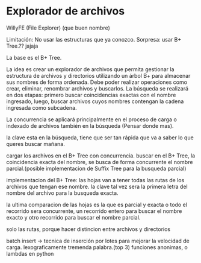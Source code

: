 # Explorador de archivos

WillyFE (File Explorer) (que buen nombre)

Limitación: No usar las estructuras que ya conozco.
Sorpresa: usar B+ Tree.?? jajaja

La base es el B+ Tree.

La idea es crear un explorador de archivos que permita gestionar la estructura de archivos y directorios utilizando un árbol B+ para almacenar sus nombres de forma ordenada.
Debe poder realizar operaciones como crear, eliminar, renombrar archivos y buscarlos. La búsqueda se realizará en dos etapas:
primero buscar coincidencias exactas con el nombre ingresado,
luego, buscar archivos cuyos nombres contengan la cadena ingresada como subcadena.

La concurrencia se aplicará principalmente en el proceso de carga o indexado de archivos también en la búsqueda (Pensar donde mas).

la clave esta en la búsqueda, tiene que ser tan rápida que va a saber lo que queres buscar mañana.

cargar los archivos en el B+ Tree con concurrencia.
buscar en el B+ Tree, la coincidencia exacta del nombre, se busca de forma concurrente el nombre parcial.(posible implementacion de Suffix Tree para la busqueda parcial)


implementacion del B+ Tree:
las hojas van a tener todas las rutas de los archivos que tengan ese nombre.
la clave tal vez sera la primera letra del nombre del archivo para la busqueda exacta.

la ultima comparacion de las hojas es la que es parcial y exacta o todo el recorrido sera concurrente, un recorrido entero para buscar el nombre exacto y otro recorrido para buscar el nombre parcial.

solo las rutas, porque hacer distincion entre archivos y directorios

batch insert -> tecnica de inserción por lotes para mejorar la velocidad de carga.
lexograficamente tremenda palabra.(top 3)
funciones anonimas, o lambdas en python